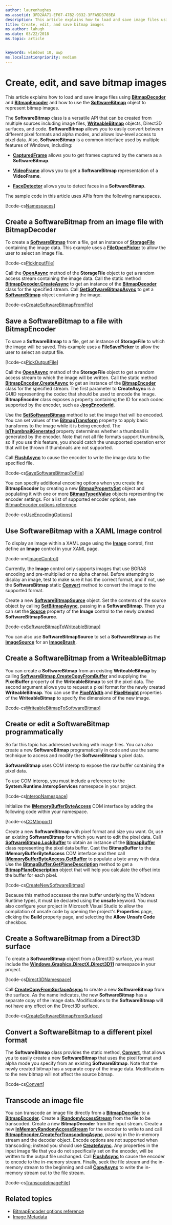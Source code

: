 ```yaml
---
author: laurenhughes
ms.assetid: 3FD2AA71-EF67-47B2-9332-3FFA5D3703EA
description: This article explains how to load and save image files using BitmapDecoder and BitmapEncoder and how to use the SoftwareBitmap object to represent bitmap images.
title: Create, edit, and save bitmap images
ms.author: lahugh
ms.date: 03/22/2018
ms.topic: article


keywords: windows 10, uwp
ms.localizationpriority: medium
---
```


# Create, edit, and save bitmap images



This article explains how to load and save image files using [**BitmapDecoder**](https://msdn.microsoft.com/library/windows/apps/br226176) and [**BitmapEncoder**](https://msdn.microsoft.com/library/windows/apps/br226206) and how to use the [**SoftwareBitmap**](https://msdn.microsoft.com/library/windows/apps/dn887358) object to represent bitmap images.

The **SoftwareBitmap** class is a versatile API that can be created from multiple sources including image files, [**WriteableBitmap**](https://msdn.microsoft.com/library/windows/apps/br243259) objects, Direct3D surfaces, and code. **SoftwareBitmap** allows you to easily convert between different pixel formats and alpha modes, and allows low-level access to pixel data. Also, **SoftwareBitmap** is a common interface used by multiple features of Windows, including:

-   [**CapturedFrame**](https://msdn.microsoft.com/library/windows/apps/dn278725) allows you to get frames captured by the camera as a **SoftwareBitmap**.

-   [**VideoFrame**](https://msdn.microsoft.com/library/windows/apps/dn930917) allows you to get a **SoftwareBitmap** representation of a **VideoFrame**.

-   [**FaceDetector**](https://msdn.microsoft.com/library/windows/apps/dn974129) allows you to detect faces in a **SoftwareBitmap**.

The sample code in this article uses APIs from the following namespaces.

[!code-cs[Namespaces](./code/ImagingWin10/cs/MainPage.xaml.cs#SnippetNamespaces)]

## Create a SoftwareBitmap from an image file with BitmapDecoder

To create a [**SoftwareBitmap**](https://msdn.microsoft.com/library/windows/apps/dn887358) from a file, get an instance of [**StorageFile**](https://msdn.microsoft.com/library/windows/apps/br227171) containing the image data. This example uses a [**FileOpenPicker**](https://msdn.microsoft.com/library/windows/apps/br207847) to allow the user to select an image file.

[!code-cs[PickInputFile](./code/ImagingWin10/cs/MainPage.xaml.cs#SnippetPickInputFile)]

Call the [**OpenAsync**](https://msdn.microsoft.com/library/windows/apps/br227116) method of the **StorageFile** object to get a random access stream containing the image data. Call the static method [**BitmapDecoder.CreateAsync**](https://msdn.microsoft.com/library/windows/apps/br226182) to get an instance of the [**BitmapDecoder**](https://msdn.microsoft.com/library/windows/apps/br226176) class for the specified stream. Call [**GetSoftwareBitmapAsync**](https://msdn.microsoft.com/library/windows/apps/dn887332) to get a [**SoftwareBitmap**](https://msdn.microsoft.com/library/windows/apps/dn887358) object containing the image.

[!code-cs[CreateSoftwareBitmapFromFile](./code/ImagingWin10/cs/MainPage.xaml.cs#SnippetCreateSoftwareBitmapFromFile)]

## Save a SoftwareBitmap to a file with BitmapEncoder

To save a **SoftwareBitmap** to a file, get an instance of **StorageFile** to which the image will be saved. This example uses a [**FileSavePicker**](https://msdn.microsoft.com/library/windows/apps/br207871) to allow the user to select an output file.

[!code-cs[PickOutputFile](./code/ImagingWin10/cs/MainPage.xaml.cs#SnippetPickOutputFile)]

Call the [**OpenAsync**](https://msdn.microsoft.com/library/windows/apps/br227116) method of the **StorageFile** object to get a random access stream to which the image will be written. Call the static method [**BitmapEncoder.CreateAsync**](https://msdn.microsoft.com/library/windows/apps/br226211) to get an instance of the [**BitmapEncoder**](https://msdn.microsoft.com/library/windows/apps/br226206) class for the specified stream. The first parameter to **CreateAsync** is a GUID representing the codec that should be used to encode the image. **BitmapEncoder** class exposes a property containing the ID for each codec supported by the encoder, such as [**JpegEncoderId**](https://msdn.microsoft.com/library/windows/apps/br226226).

Use the [**SetSoftwareBitmap**](https://msdn.microsoft.com/library/windows/apps/dn887337) method to set the image that will be encoded. You can set values of the [**BitmapTransform**](https://msdn.microsoft.com/library/windows/apps/br226254) property to apply basic transforms to the image while it is being encoded. The [**IsThumbnailGenerated**](https://msdn.microsoft.com/library/windows/apps/br226225) property determines whether a thumbnail is generated by the encoder. Note that not all file formats support thumbnails, so if you use this feature, you should catch the unsupported operation error that will be thrown if thumbnails are not supported.

Call [**FlushAsync**](https://msdn.microsoft.com/library/windows/apps/br226216) to cause the encoder to write the image data to the specified file.

[!code-cs[SaveSoftwareBitmapToFile](./code/ImagingWin10/cs/MainPage.xaml.cs#SnippetSaveSoftwareBitmapToFile)]

You can specify additional encoding options when you create the **BitmapEncoder** by creating a new [**BitmapPropertySet**](https://msdn.microsoft.com/library/windows/apps/hh974338) object and populating it with one or more [**BitmapTypedValue**](https://msdn.microsoft.com/library/windows/apps/hh700687) objects representing the encoder settings. For a list of supported encoder options, see [BitmapEncoder options reference](bitmapencoder-options-reference.md).

[!code-cs[UseEncodingOptions](./code/ImagingWin10/cs/MainPage.xaml.cs#SnippetUseEncodingOptions)]

## Use SoftwareBitmap with a XAML Image control

To display an image within a XAML page using the [**Image**](https://msdn.microsoft.com/library/windows/apps/br242752) control, first define an **Image** control in your XAML page.

[!code-xml[ImageControl](./code/ImagingWin10/cs/MainPage.xaml#SnippetImageControl)]

Currently, the **Image** control only supports images that use BGRA8 encoding and pre-multiplied or no alpha channel. Before attempting to display an image, test to make sure it has the correct format, and if not, use the **SoftwareBitmap** static [**Convert**](https://msdn.microsoft.com/library/windows/apps/dn887362) method to convert the image to the supported format.

Create a new [**SoftwareBitmapSource**](https://msdn.microsoft.com/library/windows/apps/dn997854) object. Set the contents of the source object by calling [**SetBitmapAsync**](https://msdn.microsoft.com/library/windows/apps/dn997856), passing in a **SoftwareBitmap**. Then you can set the [**Source**](https://msdn.microsoft.com/library/windows/apps/br242760) property of the **Image** control to the newly created **SoftwareBitmapSource**.

[!code-cs[SoftwareBitmapToWriteableBitmap](./code/ImagingWin10/cs/MainPage.xaml.cs#SnippetSoftwareBitmapToWriteableBitmap)]

You can also use **SoftwareBitmapSource** to set a **SoftwareBitmap** as the [**ImageSource**](https://msdn.microsoft.com/library/windows/apps/br210105) for an [**ImageBrush**](https://msdn.microsoft.com/library/windows/apps/br210101).

## Create a SoftwareBitmap from a WriteableBitmap

You can create a **SoftwareBitmap** from an existing **WriteableBitmap** by calling [**SoftwareBitmap.CreateCopyFromBuffer**](https://msdn.microsoft.com/library/windows/apps/dn887370) and supplying the **PixelBuffer** property of the **WriteableBitmap** to set the pixel data. The second argument allows you to request a pixel format for the newly created **WriteableBitmap**. You can use the [**PixelWidth**](https://msdn.microsoft.com/library/windows/apps/br243253) and [**PixelHeight**](https://msdn.microsoft.com/library/windows/apps/br243251) properties of the **WriteableBitmap** to specify the dimensions of the new image.

[!code-cs[WriteableBitmapToSoftwareBitmap](./code/ImagingWin10/cs/MainPage.xaml.cs#SnippetWriteableBitmapToSoftwareBitmap)]

## Create or edit a SoftwareBitmap programmatically

So far this topic has addressed working with image files. You can also create a new **SoftwareBitmap** programatically in code and use the same technique to access and modify the **SoftwareBitmap**'s pixel data.

**SoftwareBitmap** uses COM interop to expose the raw buffer containing the pixel data.

To use COM interop, you must include a reference to the **System.Runtime.InteropServices** namespace in your project.

[!code-cs[InteropNamespace](./code/ImagingWin10/cs/MainPage.xaml.cs#SnippetInteropNamespace)]

Initialize the [**IMemoryBufferByteAccess**](https://msdn.microsoft.com/library/windows/desktop/mt297505) COM interface by adding the following code within your namespace.

[!code-cs[COMImport](./code/ImagingWin10/cs/MainPage.xaml.cs#SnippetCOMImport)]

Create a new **SoftwareBitmap** with pixel format and size you want. Or, use an existing **SoftwareBitmap** for which you want to edit the pixel data. Call [**SoftwareBitmap.LockBuffer**](https://msdn.microsoft.com/library/windows/apps/dn887380) to obtain an instance of the [**BitmapBuffer**](https://msdn.microsoft.com/library/windows/apps/dn887325) class representing the pixel data buffer. Cast the **BitmapBuffer** to the **IMemoryBufferByteAccess** COM interface and then call [**IMemoryBufferByteAccess.GetBuffer**](https://msdn.microsoft.com/library/windows/desktop/mt297506) to populate a byte array with data. Use the [**BitmapBuffer.GetPlaneDescription**](https://msdn.microsoft.com/library/windows/apps/dn887330) method to get a [**BitmapPlaneDescription**](https://msdn.microsoft.com/library/windows/apps/dn887342) object that will help you calculate the offset into the buffer for each pixel.

[!code-cs[CreateNewSoftwareBitmap](./code/ImagingWin10/cs/MainPage.xaml.cs#SnippetCreateNewSoftwareBitmap)]

Because this method accesses the raw buffer underlying the Windows Runtime types, it must be declared using the **unsafe** keyword. You must also configure your project in Microsoft Visual Studio to allow the compilation of unsafe code by opening the project's **Properties** page, clicking the **Build** property page, and selecting the **Allow Unsafe Code** checkbox.

## Create a SoftwareBitmap from a Direct3D surface

To create a **SoftwareBitmap** object from a Direct3D surface, you must include the [**Windows.Graphics.DirectX.Direct3D11**](https://msdn.microsoft.com/library/windows/apps/dn895104) namespace in your project.

[!code-cs[Direct3DNamespace](./code/ImagingWin10/cs/MainPage.xaml.cs#SnippetDirect3DNamespace)]

Call [**CreateCopyFromSurfaceAsync**](https://msdn.microsoft.com/library/windows/apps/dn887373) to create a new **SoftwareBitmap** from the surface. As the name indicates, the new **SoftwareBitmap** has a separate copy of the image data. Modifications to the **SoftwareBitmap** will not have any effect on the Direct3D surface.

[!code-cs[CreateSoftwareBitmapFromSurface](./code/ImagingWin10/cs/MainPage.xaml.cs#SnippetCreateSoftwareBitmapFromSurface)]

## Convert a SoftwareBitmap to a different pixel format

The **SoftwareBitmap** class provides the static method, [**Convert**](https://msdn.microsoft.com/library/windows/apps/dn887362), that allows you to easily create a new **SoftwareBitmap** that uses the pixel format and alpha mode you specify from an existing **SoftwareBitmap**. Note that the newly created bitmap has a separate copy of the image data. Modifications to the new bitmap will not affect the source bitmap.

[!code-cs[Convert](./code/ImagingWin10/cs/MainPage.xaml.cs#SnippetConvert)]

## Transcode an image file

You can transcode an image file directly from a [**BitmapDecoder**](https://msdn.microsoft.com/library/windows/apps/br226176) to a [**BitmapEncoder**](https://msdn.microsoft.com/library/windows/apps/br226206). Create a [**IRandomAccessStream**](https://msdn.microsoft.com/library/windows/apps/br241731) from the file to be transcoded. Create a new **BitmapDecoder** from the input stream. Create a new [**InMemoryRandomAccessStream**](https://msdn.microsoft.com/library/windows/apps/br241720) for the encoder to write to and call [**BitmapEncoder.CreateForTranscodingAsync**](https://msdn.microsoft.com/library/windows/apps/br226214), passing in the in-memory stream and the decoder object. Encode options are not supported when transcoding; instead you should use [**CreateAsync**](https://docs.microsoft.com/uwp/api/windows.graphics.imaging.bitmapencoder.createasync). Any properties in the input image file that you do not specifically set on the encoder, will be written to the output file unchanged. Call [**FlushAsync**](https://msdn.microsoft.com/library/windows/apps/br226216) to cause the encoder to encode to the in-memory stream. Finally, seek the file stream and the in-memory stream to the beginning and call [**CopyAsync**](https://msdn.microsoft.com/library/windows/apps/hh701827) to write the in-memory stream out to the file stream.

[!code-cs[TranscodeImageFile](./code/ImagingWin10/cs/MainPage.xaml.cs#SnippetTranscodeImageFile)]

## Related topics

* [BitmapEncoder options reference](bitmapencoder-options-reference.md)
* [Image Metadata](image-metadata.md)
 

 




